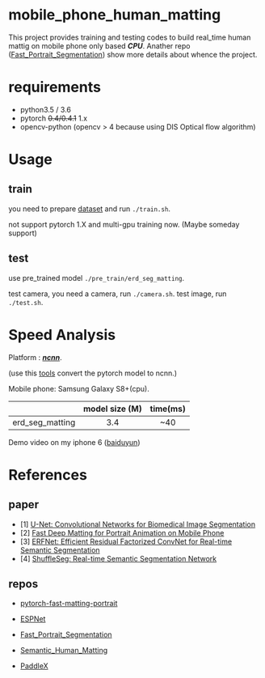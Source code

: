 # mobile_phone_human_matting
This project provides training and testing codes to build real_time human mattig on mobile phone only based ***CPU***. Anather repo ([Fast_Portrait_Segmentation](https://github.com/lizhengwei1992/Fast_Portrait_Segmentation)) show more details about whence the project.

# requirements
- python3.5 / 3.6
- pytorch ~~0.4/0.4.1~~ 1.x
- opencv-python (opencv > 4 because using DIS Optical flow algorithm)

# Usage 

## train

you need to prepare [dataset](https://github.com/lizhengwei1992/Fast_Portrait_Segmentation/tree/master/dataset) and run ```./train.sh```.

not support pytorch 1.X and multi-gpu training now. (Maybe someday support)

## test
use pre_trained model ```./pre_train/erd_seg_matting```.

test camera, you need a camera, run ```./camera.sh```.
test image, run ```./test.sh```.

# Speed Analysis

Platform    : [***ncnn***](https://github.com/Tencent/ncnn).

(use this [tools](https://github.com/starimeL/PytorchConverter) convert the pytorch model to ncnn.)

Mobile phone: Samsung Galaxy S8+(cpu).


|            | model size (M) | time(ms)      |
| ---------- | :-----------:  | :-----------: |
| erd_seg_matting    |          3.4     |     ~40          |

Demo video on my iphone 6 ([baiduyun](https://pan.baidu.com/s/1nieS7dSMw6Kwzsa1dz4egA))


# References

## paper
- [1]  [U-Net: Convolutional Networks for Biomedical Image Segmentation](https://arxiv.org/pdf/1505.04597.pdf)
- [2] [Fast Deep Matting for Portrait Animation on Mobile Phone](https://arxiv.org/pdf/1707.08289.pdf)
- [3] [ERFNet: Efficient Residual Factorized ConvNet for Real-time Semantic Segmentation](http://www.robesafe.es/personal/eduardo.romera/pdfs/Romera17tits.pdf)
- [4] [ShuffleSeg: Real-time Semantic Segmentation Network](https://arxiv.org/pdf/1803.03816.pdf)
## repos
- [pytorch-fast-matting-portrait](https://github.com/huochaitiantang/pytorch-fast-matting-portrait)
- [ESPNet](https://github.com/sacmehta/ESPNet)
- [Fast_Portrait_Segmentation](https://github.com/lizhengwei1992/Fast_Portrait_Segmentation)
- [Semantic_Human_Matting](https://github.com/lizhengwei1992/Semantic_Human_Matting)

- [PaddleX](https://github.com/PaddlePaddle/PaddleX)
  



